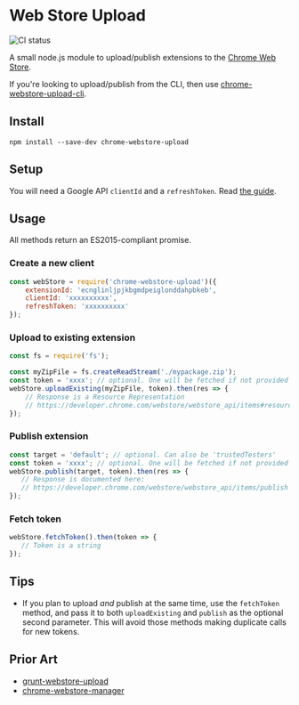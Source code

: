 # Web Store Upload

![CI status](https://travis-ci.org/DrewML/chrome-webstore-upload.svg)

A small node.js module to upload/publish extensions to the [Chrome Web Store](https://chrome.google.com/webstore/category/extensions).

If you're looking to upload/publish from the CLI, then use [chrome-webstore-upload-cli](https://github.com/DrewML/chrome-webstore-upload-cli).

## Install
```
npm install --save-dev chrome-webstore-upload
```

## Setup

You will need a Google API `clientId` and a `refreshToken`. Read [the guide](./How%20to%20generate%20Google%20API%20keys.md).

## Usage

All methods return an ES2015-compliant promise.

### Create a new client
```javascript
const webStore = require('chrome-webstore-upload')({
    extensionId: 'ecnglinljpjkbgmdpeiglonddahpbkeb',
    clientId: 'xxxxxxxxxx',
    refreshToken: 'xxxxxxxxxx' 
});
```

### Upload to existing extension
```javascript
const fs = require('fs');

const myZipFile = fs.createReadStream('./mypackage.zip');
const token = 'xxxx'; // optional. One will be fetched if not provided
webStore.uploadExisting(myZipFile, token).then(res => {
    // Response is a Resource Representation
    // https://developer.chrome.com/webstore/webstore_api/items#resource 
});
```

### Publish extension
```javascript
const target = 'default'; // optional. Can also be 'trustedTesters'
const token = 'xxxx'; // optional. One will be fetched if not provided
webStore.publish(target, token).then(res => {
   // Response is documented here:
   // https://developer.chrome.com/webstore/webstore_api/items/publish 
});
```

### Fetch token
```javascript
webStore.fetchToken().then(token => {
   // Token is a string 
});
```

## Tips

- If you plan to upload _and_ publish at the same time, use the `fetchToken` method, and pass it to both `uploadExisting` and `publish` as the optional second parameter. This will avoid those methods making duplicate calls for new tokens.

## Prior Art
- [grunt-webstore-upload](https://github.com/c301/grunt-webstore-upload)
- [chrome-webstore-manager](https://github.com/pastak/chrome-webstore-manager)
